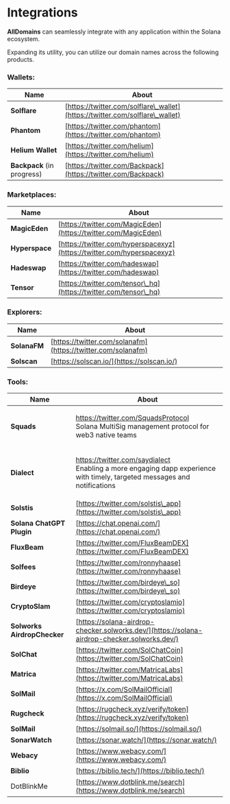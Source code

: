 # Integrations

**AllDomains** can seamlessly integrate with any application within the Solana ecosystem.

Expanding its utility, you can utilize our domain names across the following products.

### **Wallets:**

| Name                       | About                                                                        |
| -------------------------- | ---------------------------------------------------------------------------- |
| **Solflare**               | [https://twitter.com/solflare\_wallet](https://twitter.com/solflare\_wallet) |
| **Phantom**                | [https://twitter.com/phantom](https://twitter.com/phantom)                   |
| **Helium Wallet**          | [https://twitter.com/helium](https://twitter.com/helium)                     |
| **Backpack** (in progress) | [https://twitter.com/Backpack](https://twitter.com/Backpack)                 |

### **Marketplaces:**

| Name           | About                                                                  |
| -------------- | ---------------------------------------------------------------------- |
| **MagicEden**  | [https://twitter.com/MagicEden](https://twitter.com/MagicEden)         |
| **Hyperspace** | [https://twitter.com/hyperspacexyz](https://twitter.com/hyperspacexyz) |
| **Hadeswap**   | [https://twitter.com/hadeswap](https://twitter.com/hadeswap)           |
| **Tensor**     | [https://twitter.com/tensor\_hq](https://twitter.com/tensor\_hq)       |

### Explorers:

| Name         | About                                                        |
| ------------ | ------------------------------------------------------------ |
| **SolanaFM** | [https://twitter.com/solanafm](https://twitter.com/solanafm) |
| **Solscan**  | [https://solscan.io/](https://solscan.io/)                   |

### **Tools:**

| Name                                             | About                                                                                                                                                                           |
| ------------------------------------------------ | ------------------------------------------------------------------------------------------------------------------------------------------------------------------------------- |
| **Squads**                                       | <p><a href="https://twitter.com/SquadsProtocol">https://twitter.com/SquadsProtocol<br></a>Solana MultiSig management protocol for web3 native teams</p>                         |
| **Dialect**                                      | <p><a href="https://twitter.com/saydialect">https://twitter.com/saydialect<br></a>Enabling a more engaging dapp experience with timely, targeted messages and notifications</p> |
| **Solstis**[ ](https://twitter.com/solstis\_app) | [https://twitter.com/solstis\_app](https://twitter.com/solstis\_app)                                                                                                            |
| **Solana ChatGPT Plugin**                        | [https://chat.openai.com/](https://chat.openai.com/)                                                                                                                            |
| **FluxBeam**                                     | [https://twitter.com/FluxBeamDEX](https://twitter.com/FluxBeamDEX)                                                                                                              |
| **Solfees**                                      | [https://twitter.com/ronnyhaase](https://twitter.com/ronnyhaase)                                                                                                                |
| **Birdeye**                                      | [https://twitter.com/birdeye\_so](https://twitter.com/birdeye\_so)                                                                                                              |
| **CryptoSlam**                                   | [https://twitter.com/cryptoslamio](https://twitter.com/cryptoslamio)                                                                                                            |
| **Solworks AirdropChecker**                      | [https://solana-airdrop-checker.solworks.dev/](https://solana-airdrop-checker.solworks.dev/)                                                                                    |
| **SolChat**                                      | [https://twitter.com/SolChatCoin](https://twitter.com/SolChatCoin)                                                                                                              |
| **Matrica**                                      | [https://twitter.com/MatricaLabs](https://twitter.com/MatricaLabs)                                                                                                              |
| **SolMail**                                      | [https://x.com/SolMailOfficial](https://x.com/SolMailOfficial)                                                                                                                  |
| **Rugcheck**                                     | [https://rugcheck.xyz/verify/token](https://rugcheck.xyz/verify/token)                                                                                                          |
| **SolMail**                                      | [https://solmail.so/](https://solmail.so/)                                                                                                                                      |
| **SonarWatch**                                   | [https://sonar.watch/](https://sonar.watch/)                                                                                                                                    |
| **Webacy**                                       | [https://www.webacy.com/](https://www.webacy.com/)                                                                                                                              |
| **Biblio**                                       | [https://biblio.tech/](https://biblio.tech/)                                                                                                                                    |
| DotBlinkMe                                       | [https://www.dotblink.me/search](https://www.dotblink.me/search)                                                                                                                |

